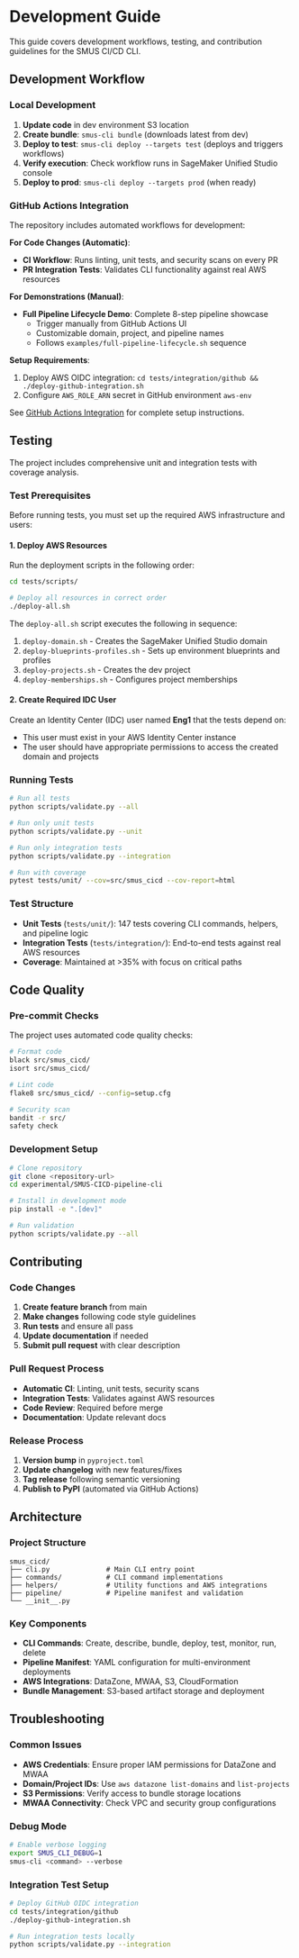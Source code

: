 # Development Guide

This guide covers development workflows, testing, and contribution guidelines for the SMUS CI/CD CLI.

## Development Workflow

### Local Development
1. **Update code** in dev environment S3 location
2. **Create bundle**: `smus-cli bundle` (downloads latest from dev)
3. **Deploy to test**: `smus-cli deploy --targets test` (deploys and triggers workflows)
4. **Verify execution**: Check workflow runs in SageMaker Unified Studio console
5. **Deploy to prod**: `smus-cli deploy --targets prod` (when ready)

### GitHub Actions Integration
The repository includes automated workflows for development:

**For Code Changes (Automatic)**:
- **CI Workflow**: Runs linting, unit tests, and security scans on every PR
- **PR Integration Tests**: Validates CLI functionality against real AWS resources

**For Demonstrations (Manual)**:
- **Full Pipeline Lifecycle Demo**: Complete 8-step pipeline showcase
  - Trigger manually from GitHub Actions UI
  - Customizable domain, project, and pipeline names
  - Follows `examples/full-pipeline-lifecycle.sh` sequence

**Setup Requirements**:
1. Deploy AWS OIDC integration: `cd tests/integration/github && ./deploy-github-integration.sh`
2. Configure `AWS_ROLE_ARN` secret in GitHub environment `aws-env`

See [GitHub Actions Integration](github-actions-integration.md) for complete setup instructions.

## Testing

The project includes comprehensive unit and integration tests with coverage analysis.

### Test Prerequisites

Before running tests, you must set up the required AWS infrastructure and users:

#### 1. Deploy AWS Resources
Run the deployment scripts in the following order:

```bash
cd tests/scripts/

# Deploy all resources in correct order
./deploy-all.sh
```

The `deploy-all.sh` script executes the following in sequence:
1. `deploy-domain.sh` - Creates the SageMaker Unified Studio domain
2. `deploy-blueprints-profiles.sh` - Sets up environment blueprints and profiles
3. `deploy-projects.sh` - Creates the dev project
4. `deploy-memberships.sh` - Configures project memberships

#### 2. Create Required IDC User
Create an Identity Center (IDC) user named **Eng1** that the tests depend on:
- This user must exist in your AWS Identity Center instance
- The user should have appropriate permissions to access the created domain and projects

### Running Tests

```bash
# Run all tests
python scripts/validate.py --all

# Run only unit tests
python scripts/validate.py --unit

# Run only integration tests  
python scripts/validate.py --integration

# Run with coverage
pytest tests/unit/ --cov=src/smus_cicd --cov-report=html
```

### Test Structure

- **Unit Tests** (`tests/unit/`): 147 tests covering CLI commands, helpers, and pipeline logic
- **Integration Tests** (`tests/integration/`): End-to-end tests against real AWS resources
- **Coverage**: Maintained at >35% with focus on critical paths

## Code Quality

### Pre-commit Checks
The project uses automated code quality checks:

```bash
# Format code
black src/smus_cicd/
isort src/smus_cicd/

# Lint code
flake8 src/smus_cicd/ --config=setup.cfg

# Security scan
bandit -r src/
safety check
```

### Development Setup

```bash
# Clone repository
git clone <repository-url>
cd experimental/SMUS-CICD-pipeline-cli

# Install in development mode
pip install -e ".[dev]"

# Run validation
python scripts/validate.py --all
```

## Contributing

### Code Changes
1. **Create feature branch** from main
2. **Make changes** following code style guidelines
3. **Run tests** and ensure all pass
4. **Update documentation** if needed
5. **Submit pull request** with clear description

### Pull Request Process
- **Automatic CI**: Linting, unit tests, security scans
- **Integration Tests**: Validates against AWS resources
- **Code Review**: Required before merge
- **Documentation**: Update relevant docs

### Release Process
1. **Version bump** in `pyproject.toml`
2. **Update changelog** with new features/fixes
3. **Tag release** following semantic versioning
4. **Publish to PyPI** (automated via GitHub Actions)

## Architecture

### Project Structure
```
smus_cicd/
├── cli.py              # Main CLI entry point
├── commands/           # CLI command implementations
├── helpers/            # Utility functions and AWS integrations
├── pipeline/           # Pipeline manifest and validation
└── __init__.py
```

### Key Components
- **CLI Commands**: Create, describe, bundle, deploy, test, monitor, run, delete
- **Pipeline Manifest**: YAML configuration for multi-environment deployments
- **AWS Integrations**: DataZone, MWAA, S3, CloudFormation
- **Bundle Management**: S3-based artifact storage and deployment

## Troubleshooting

### Common Issues
- **AWS Credentials**: Ensure proper IAM permissions for DataZone and MWAA
- **Domain/Project IDs**: Use `aws datazone list-domains` and `list-projects`
- **S3 Permissions**: Verify access to bundle storage locations
- **MWAA Connectivity**: Check VPC and security group configurations

### Debug Mode
```bash
# Enable verbose logging
export SMUS_CLI_DEBUG=1
smus-cli <command> --verbose
```

### Integration Test Setup
```bash
# Deploy GitHub OIDC integration
cd tests/integration/github
./deploy-github-integration.sh

# Run integration tests locally
python scripts/validate.py --integration
```
